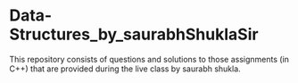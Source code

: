 # Data-Structures_by_saurabhShuklaSir
This repository consists of questions and solutions to those assignments (in C++) that are provided during the live class by saurabh shukla.
